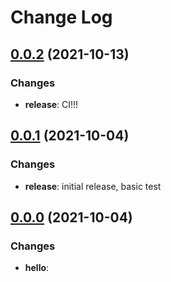 # Change Log

## [0.0.2](https://github.com/JumpCutter/JC-ProjectExportAPI/compare/v0.0.1...v0.0.2) (2021-10-13)
### Changes
- __release__: CI!!!

## [0.0.1](https://github.com/JumpCutter/JC-ProjectExportAPI/compare/v0.0.0...v0.0.1) (2021-10-04)
### Changes
- __release__: initial release, basic test


## [0.0.0](https://github.com/JumpCutter/JC-ProjectExportAPI/compare/v0.0.0...v0.0.0) (2021-10-04)
### Changes
- __hello__:
